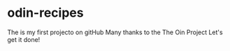 # odin-recipes
The is my first projecto on gitHub
Many thanks to the The Oin Project
Let's get it done!